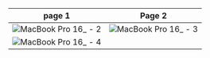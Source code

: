 page 1 | Page 2
-------|-------
![MacBook Pro 16_ - 2](https://github.com/Paivaas/IA-/assets/123731976/b04c996e-da5d-4732-bb26-8feab2d06e4e) | ![MacBook Pro 16_ - 3](https://github.com/Paivaas/IA-/assets/123731976/733d1398-373f-4184-8c13-429534128753)
![MacBook Pro 16_ - 4](https://github.com/Paivaas/IA-/assets/123731976/5aaa71f1-c42c-4720-bf03-5394e962349d) |

